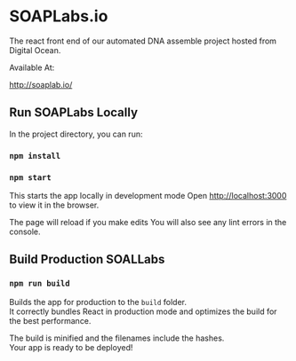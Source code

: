 # SOAPLabs.io

The react front end of our automated DNA assemble project hosted from Digital Ocean.

Available At:

http://soaplab.io/

## Run SOAPLabs Locally

In the project directory, you can run:

### `npm install`
### `npm start`

This starts the app locally in development mode
Open [http://localhost:3000](http://localhost:3000) to view it in the browser.

The page will reload if you make edits
You will also see any lint errors in the console.

## Build Production SOALLabs

### `npm run build`

Builds the app for production to the `build` folder.<br />
It correctly bundles React in production mode and optimizes the build for the best performance.

The build is minified and the filenames include the hashes.<br />
Your app is ready to be deployed!
